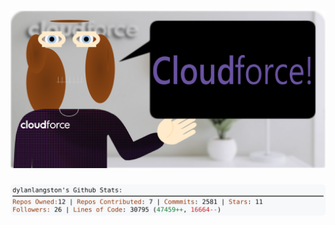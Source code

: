 <!-- 
Version 2.0.140
Built Thu Nov 07 2024 05:05:58 GMT+0000 (Coordinated Universal Time)
-->

<h1 align="center">
  <a href="https://github.com/dylanlangston/dylanlangston/tree/master/src" title="Click to View Source">
    <picture width="100%" alt="Dylan">
      <source media="(prefers-color-scheme: dark)" srcset="dylan-dark.svg?version=2.0.140">
      <img src="dylan-light.svg?version=2.0.140" alt="Dylan">
    </picture>
  </a>
</h1>

<div align="center">
  <picture width="100%" alt="Profile Info and Stats">
    <source media="(prefers-color-scheme: dark)" srcset="stats-dark.svg?version=2.0.140">
    <img src="stats-light.svg?version=2.0.140" alt="Profile Info and Stats">
  </picture>
</div>
